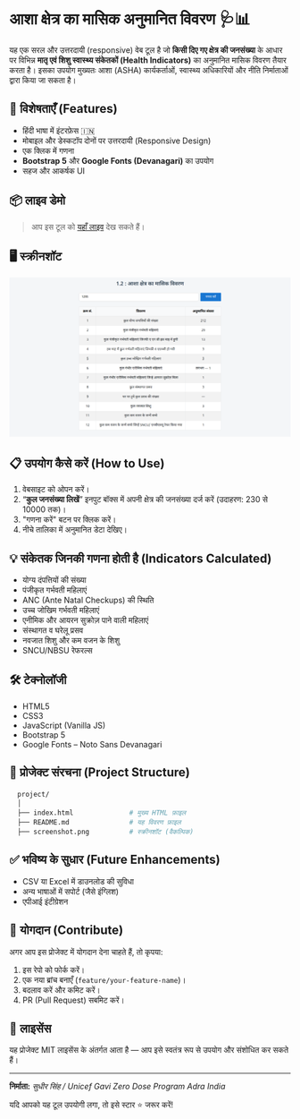 # आशा क्षेत्र का मासिक अनुमानित विवरण 🩺📊

यह एक सरल और उत्तरदायी (responsive) वेब टूल है जो **किसी दिए गए क्षेत्र की जनसंख्या** के आधार पर विभिन्न **मातृ एवं शिशु स्वास्थ्य संकेतकों (Health Indicators)** का अनुमानित मासिक विवरण तैयार करता है। इसका उपयोग मुख्यतः आशा (ASHA) कार्यकर्ताओं, स्वास्थ्य अधिकारियों और नीति निर्माताओं द्वारा किया जा सकता है।

## 🔧 विशेषताएँ (Features)

- हिंदी भाषा में इंटरफ़ेस 🇮🇳
- मोबाइल और डेस्कटॉप दोनों पर उत्तरदायी (Responsive Design)
- एक क्लिक में गणना
- **Bootstrap 5** और **Google Fonts (Devanagari)** का उपयोग
- सहज और आकर्षक UI

## 📦 लाइव डेमो

> आप इस टूल को [यहाँ लाइव](https://sudheerfy.github.io/Estimated-Monthly-Data-of-the-ASHA-Area) देख सकते हैं।

## 🖥️ स्क्रीनशॉट

![screenshot](screenshot.png)

## 📋 उपयोग कैसे करें (How to Use)

1. वेबसाइट को ओपन करें।
2. “**कुल जनसंख्या लिखें**” इनपुट बॉक्स में अपनी क्षेत्र की जनसंख्या दर्ज करें (उदाहरण: 230 से 10000 तक)।
3. "गणना करें" बटन पर क्लिक करें।
4. नीचे तालिका में अनुमानित डेटा देखिए।

## 💡 संकेतक जिनकी गणना होती है (Indicators Calculated)

- योग्य दंपत्तियों की संख्या
- पंजीकृत गर्भवती महिलाएं
- ANC (Ante Natal Checkups) की स्थिति
- उच्च जोखिम गर्भवती महिलाएं
- एनीमिक और आयरन सुक्रोज़ पाने वाली महिलाएं
- संस्थागत व घरेलू प्रसव
- नवजात शिशु और कम वजन के शिशु
- SNCU/NBSU रेफरल्स

## 🛠️ टेक्नोलॉजी

- HTML5
- CSS3
- JavaScript (Vanilla JS)
- Bootstrap 5
- Google Fonts – Noto Sans Devanagari

## 📁 प्रोजेक्ट संरचना (Project Structure)

```bash
  project/
  │
  ├── index.html              # मुख्य HTML फ़ाइल
  ├── README.md               # यह विवरण फ़ाइल
  ├── screenshot.png          # स्क्रीनशॉट (वैकल्पिक)
```

## ✅ भविष्य के सुधार (Future Enhancements)

- CSV या Excel में डाउनलोड की सुविधा
- अन्य भाषाओं में सपोर्ट (जैसे इंग्लिश)
- एपीआई इंटीग्रेशन

## 🤝 योगदान (Contribute)

अगर आप इस प्रोजेक्ट में योगदान देना चाहते हैं, तो कृपया:

1. इस रेपो को फोर्क करें।
2. एक नया ब्रांच बनाएँ (`feature/your-feature-name`)।
3. बदलाव करें और कमिट करें।
4. PR (Pull Request) सबमिट करें।

## 📜 लाइसेंस

यह प्रोजेक्ट MIT लाइसेंस के अंतर्गत आता है — आप इसे स्वतंत्र रूप से उपयोग और संशोधित कर सकते हैं।

---

**निर्माता:** *सुधीर सिंह / Unicef Gavi Zero Dose Program Adra India*

यदि आपको यह टूल उपयोगी लगा, तो इसे स्टार ⭐ जरूर करें!
